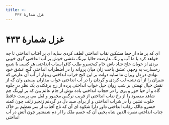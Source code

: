 ```yaml
---
title: >-
    غزل شمارهٔ ۴۳۳
---
```

# غزل شمارهٔ ۴۳۳

ای که بر ماه از خط مشکین نقاب انداختی
لطف کردی سایه ای بر آفتاب انداختی
تا چه خواهد کرد با ما آب و رنگ عارضت
حالیا نیرنگ نقشی خوش بر آب انداختی
گوی خوبی بردی از خوبان خلخ شاد باش
جام کیخسرو طلب کافراسیاب انداختی
هر کسی با شمع رخسارت به وجهی عشق باخت
زان میان پروانه را در اضطراب انداختی
گنج عشق خود نهادی در دل ویران ما
سایه دولت بر این کنج خراب انداختی
زینهار از آب آن عارض که شیران را از آن
تشنه لب کردی و گردان را در آب انداختی
خواب بیداران ببستی وان گه از نقش خیال
تهمتی بر شب روان خیل خواب انداختی
پرده از رخ برفکندی یک نظر در جلوه گاه
و از حیا حور و پری را در حجاب انداختی
باده نوش از جام عالم بین که بر اورنگ جم
شاهد مقصود را از رخ نقاب انداختی
از فریب نرگس مخمور و لعل می پرست
حافظ خلوت نشین را در شراب انداختی
و از برای صید دل در گردنم زنجیر زلف
چون کمند خسرو مالک رقاب انداختی
داور دارا شکوه ای آن که تاج آفتاب
از سر تعظیم بر خاک جناب انداختی
نصره الدین شاه یحیی آن که خصم ملک را
از دم شمشیر چون آتش در آب انداختی

